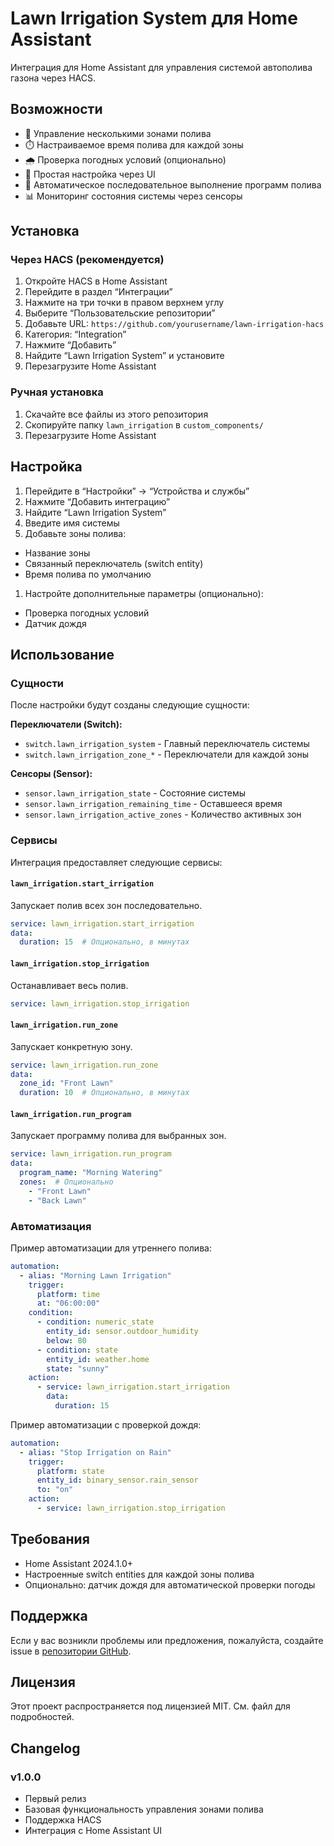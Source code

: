 # Lawn Irrigation System для Home Assistant

Интеграция для Home Assistant для управления системой автополива газона через HACS.

## Возможности

- 🌱 Управление несколькими зонами полива
- ⏱️ Настраиваемое время полива для каждой зоны
- 🌧️ Проверка погодных условий (опционально)
- 📱 Простая настройка через UI
- 🔄 Автоматическое последовательное выполнение программ полива
- 📊 Мониторинг состояния системы через сенсоры

## Установка

### Через HACS (рекомендуется)

1. Откройте HACS в Home Assistant
1. Перейдите в раздел “Интеграции”
1. Нажмите на три точки в правом верхнем углу
1. Выберите “Пользовательские репозитории”
1. Добавьте URL: `https://github.com/yourusername/lawn-irrigation-hacs`
1. Категория: “Integration”
1. Нажмите “Добавить”
1. Найдите “Lawn Irrigation System” и установите
1. Перезагрузите Home Assistant

### Ручная установка

1. Скачайте все файлы из этого репозитория
1. Скопируйте папку `lawn_irrigation` в `custom_components/`
1. Перезагрузите Home Assistant

## Настройка

1. Перейдите в “Настройки” → “Устройства и службы”
1. Нажмите “Добавить интеграцию”
1. Найдите “Lawn Irrigation System”
1. Введите имя системы
1. Добавьте зоны полива:
- Название зоны
- Связанный переключатель (switch entity)
- Время полива по умолчанию
1. Настройте дополнительные параметры (опционально):
- Проверка погодных условий
- Датчик дождя

## Использование

### Сущности

После настройки будут созданы следующие сущности:

**Переключатели (Switch):**

- `switch.lawn_irrigation_system` - Главный переключатель системы
- `switch.lawn_irrigation_zone_*` - Переключатели для каждой зоны

**Сенсоры (Sensor):**

- `sensor.lawn_irrigation_state` - Состояние системы
- `sensor.lawn_irrigation_remaining_time` - Оставшееся время
- `sensor.lawn_irrigation_active_zones` - Количество активных зон

### Сервисы

Интеграция предоставляет следующие сервисы:

#### `lawn_irrigation.start_irrigation`

Запускает полив всех зон последовательно.

```yaml
service: lawn_irrigation.start_irrigation
data:
  duration: 15  # Опционально, в минутах
```

#### `lawn_irrigation.stop_irrigation`

Останавливает весь полив.

```yaml
service: lawn_irrigation.stop_irrigation
```

#### `lawn_irrigation.run_zone`

Запускает конкретную зону.

```yaml
service: lawn_irrigation.run_zone
data:
  zone_id: "Front Lawn"
  duration: 10  # Опционально, в минутах
```

#### `lawn_irrigation.run_program`

Запускает программу полива для выбранных зон.

```yaml
service: lawn_irrigation.run_program
data:
  program_name: "Morning Watering"
  zones:  # Опционально
    - "Front Lawn"
    - "Back Lawn"
```

### Автоматизация

Пример автоматизации для утреннего полива:

```yaml
automation:
  - alias: "Morning Lawn Irrigation"
    trigger:
      platform: time
      at: "06:00:00"
    condition:
      - condition: numeric_state
        entity_id: sensor.outdoor_humidity
        below: 80
      - condition: state
        entity_id: weather.home
        state: "sunny"
    action:
      - service: lawn_irrigation.start_irrigation
        data:
          duration: 15
```

Пример автоматизации с проверкой дождя:

```yaml
automation:
  - alias: "Stop Irrigation on Rain"
    trigger:
      platform: state
      entity_id: binary_sensor.rain_sensor
      to: "on"
    action:
      - service: lawn_irrigation.stop_irrigation
```

## Требования

- Home Assistant 2024.1.0+
- Настроенные switch entities для каждой зоны полива
- Опционально: датчик дождя для автоматической проверки погоды

## Поддержка

Если у вас возникли проблемы или предложения, пожалуйста, создайте issue в [репозитории GitHub](https://github.com/yourusername/lawn-irrigation-hacs/issues).

## Лицензия

Этот проект распространяется под лицензией MIT. См. файл <LICENSE> для подробностей.

## Changelog

### v1.0.0

- Первый релиз
- Базовая функциональность управления зонами полива
- Поддержка HACS
- Интеграция с Home Assistant UI
